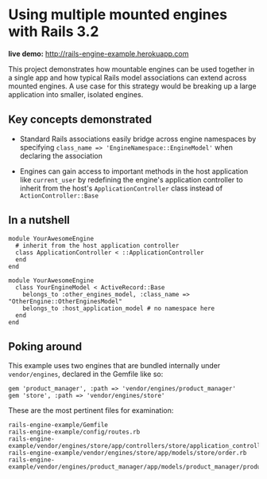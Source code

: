 # Using multiple mounted engines with Rails 3.2

**live demo:** http://rails-engine-example.herokuapp.com

This project demonstrates how mountable engines can be used together in a single app and how typical Rails model associations can extend across mounted engines. A use case for this strategy would be breaking up a large application into smaller, isolated engines.

## Key concepts demonstrated

* Standard Rails associations easily bridge across engine namespaces by specifying `class_name => 'EngineNamespace::EngineModel'` when declaring the association

* Engines can gain access to important methods in the host application like `current_user` by redefining the engine's application controller to inherit from the host's `ApplicationController` class instead of `ActionController::Base`

## In a nutshell

```
module YourAwesomeEngine
  # inherit from the host application controller
  class ApplicationController < ::ApplicationController
  end
end
```

```
module YourAwesomeEngine
  class YourEngineModel < ActiveRecord::Base
    belongs_to :other_engines_model, :class_name => "OtherEngine::OtherEnginesModel"
    belongs_to :host_application_model # no namespace here
  end
end
```

## Poking around

This example uses two engines that are bundled internally under `vendor/engines`, declared in the Gemfile like so:

```
gem 'product_manager', :path => 'vendor/engines/product_manager'
gem 'store', :path => 'vendor/engines/store'
```

These are the most pertinent files for examination:

```
rails-engine-example/Gemfile
rails-engine-example/config/routes.rb
rails-engine-example/vendor/engines/store/app/controllers/store/application_controller.rb
rails-engine-example/vendor/engines/store/app/models/store/order.rb
rails-engine-example/vendor/engines/product_manager/app/models/product_manager/product.rb
```
